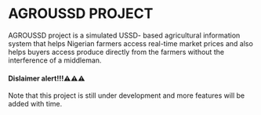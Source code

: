 # AGROUSSD PROJECT
AGROUSSD project is a simulated USSD- based agricultural information system that helps Nigerian farmers access real-time market prices and also helps buyers access produce directly from the farmers without the interference of a middleman.

#### Dislaimer alert!!!⚠️⚠️⚠️
Note that this project is still under development and more features will be added with time.